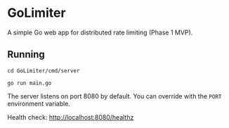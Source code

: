 # GoLimiter

A simple Go web app for distributed rate limiting (Phase 1 MVP).

## Running

```
cd GoLimiter/cmd/server

go run main.go
```

The server listens on port 8080 by default. You can override with the `PORT` environment variable.

Health check: [http://localhost:8080/healthz](http://localhost:8080/healthz) 